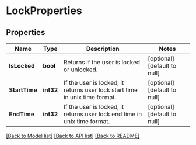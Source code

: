 # LockProperties

## Properties
Name | Type | Description | Notes
------------ | ------------- | ------------- | -------------
**IsLocked** | **bool** | Returns if the user is locked or unlocked. | [optional] [default to null]
**StartTime** | **int32** | If the user is locked, it returns user lock start time in unix time format. | [optional] [default to null]
**EndTime** | **int32** | If the user is locked, it returns user lock end time in unix time format. | [optional] [default to null]

[[Back to Model list]](../README.md#documentation-for-models) [[Back to API list]](../README.md#documentation-for-api-endpoints) [[Back to README]](../README.md)

